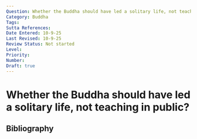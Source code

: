 ```yaml
---
Question: Whether the Buddha should have led a solitary life, not teaching in public?
Category: Buddha
Tags: 
Sutta References: 
Date Entered: 10-9-25
Last Revised: 10-9-25
Review Status: Not started
Level: 
Priority: 
Number: 
Draft: true
---
```


# Whether the Buddha should have led a solitary life, not teaching in public?

## Bibliography

<!-- 

Notes:



-->